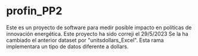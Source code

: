 # profin_PP2
Este es un proyecto de software para medir posible impacto en políticas de innovación energética.
Este proyecto ha sido correji el 29/5/2023
Se la ha cambiado el anterior dataset por  "unitsdollars_Excel".
Esta rama implementara un tipo de datos diferente a  dollars.
